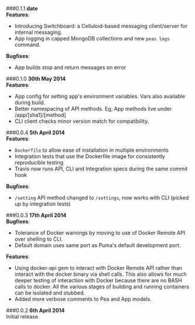 ###0.1.1
**date**    
**Features**:
  * Introducing Switchboard: a Celluloid-based messaging client/server for internal messaging.
  * App logging in capped MongoDB collections and new `peas logs` command.

**Bugfixes**:
  * App builds stop and return messages on error

###0.1.0
**30th May 2014**    
**Features**:
  * App config for setting app's environment variables. Vars also available during build.
  * Better namespacing of API methods. Eg; App methods live under /app/[sha1]/[method]
  * CLI client checks minor version match for compatibility.

###0.0.4
**5th April 2014**    
**Features**:
  * `Dockerfile` to allow ease of installation in multiple environments
  * Integration tests that use the Dockerfile image for consistently reproducible testing
  * Travis now runs API, CLI and Integration specs during the same commit hook

**Bugfixes**:
  * `/setting` API method changed to `/settings`, now works with CLI (picked up by integration tests)

###0.0.3
**17th April 2014**    
**Bugfixes**:
  * Tolerance of Docker warnings by moving to use of Docker Remote API over shelling to CLI.
  * Default domain uses same port as Puma's default development port.

**Features**:
  * Using docker-api gem to interact with Docker Remote API rather than interact with the docker
  binary via shell calls. This also allows for much deeper testing of interaction with Docker
  because there are no BASH calls to docker. All the various stages of building and running
  containers can be isolated and stubbed.
  * Added more verbose comments to Pea and App models.

###0.0.2
**6th April 2014**    
Initial release.